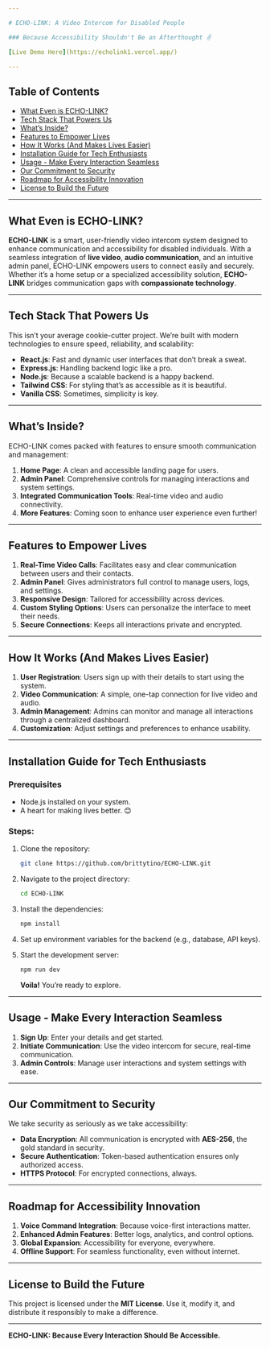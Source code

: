 ```yaml
---

# ECHO-LINK: A Video Intercom for Disabled People

### Because Accessibility Shouldn't Be an Afterthought ✌️

[Live Demo Here](https://echolink1.vercel.app/)

---
```


## Table of Contents

- [What Even is ECHO-LINK?](#what-even-is-echo-link)
- [Tech Stack That Powers Us](#tech-stack-that-powers-us)
- [What’s Inside?](#whats-inside)
- [Features to Empower Lives](#features-to-empower-lives)
- [How It Works (And Makes Lives Easier)](#how-it-works-and-makes-lives-easier)
- [Installation Guide for Tech Enthusiasts](#installation-guide-for-tech-enthusiasts)
- [Usage - Make Every Interaction Seamless](#usage---make-every-interaction-seamless)
- [Our Commitment to Security](#our-commitment-to-security)
- [Roadmap for Accessibility Innovation](#roadmap-for-accessibility-innovation)
- [License to Build the Future](#license-to-build-the-future)

---

## What Even is ECHO-LINK?

**ECHO-LINK** is a smart, user-friendly video intercom system designed to enhance communication and accessibility for disabled individuals. With a seamless integration of **live video**, **audio communication**, and an intuitive admin panel, ECHO-LINK empowers users to connect easily and securely. Whether it’s a home setup or a specialized accessibility solution, **ECHO-LINK** bridges communication gaps with **compassionate technology**.

---

## Tech Stack That Powers Us

This isn’t your average cookie-cutter project. We’re built with modern technologies to ensure speed, reliability, and scalability:

- **React.js**: Fast and dynamic user interfaces that don’t break a sweat.
- **Express.js**: Handling backend logic like a pro.
- **Node.js**: Because a scalable backend is a happy backend.
- **Tailwind CSS**: For styling that’s as accessible as it is beautiful.
- **Vanilla CSS**: Sometimes, simplicity is key.

---

## What’s Inside?

ECHO-LINK comes packed with features to ensure smooth communication and management:

1. **Home Page**: A clean and accessible landing page for users.
2. **Admin Panel**: Comprehensive controls for managing interactions and system settings.
3. **Integrated Communication Tools**: Real-time video and audio connectivity.
4. **More Features**: Coming soon to enhance user experience even further!

---

## Features to Empower Lives

1. **Real-Time Video Calls**: Facilitates easy and clear communication between users and their contacts.
2. **Admin Panel**: Gives administrators full control to manage users, logs, and settings.
3. **Responsive Design**: Tailored for accessibility across devices.
4. **Custom Styling Options**: Users can personalize the interface to meet their needs.
5. **Secure Connections**: Keeps all interactions private and encrypted.

---

## How It Works (And Makes Lives Easier)

1. **User Registration**: Users sign up with their details to start using the system.
2. **Video Communication**: A simple, one-tap connection for live video and audio.
3. **Admin Management**: Admins can monitor and manage all interactions through a centralized dashboard.
4. **Customization**: Adjust settings and preferences to enhance usability.

---

## Installation Guide for Tech Enthusiasts

### Prerequisites

- Node.js installed on your system.
- A heart for making lives better. 😊

### Steps:

1. Clone the repository:
   ```bash
   git clone https://github.com/brittytino/ECHO-LINK.git
   ```
2. Navigate to the project directory:
   ```bash
   cd ECHO-LINK
   ```
3. Install the dependencies:
   ```bash
   npm install
   ```
4. Set up environment variables for the backend (e.g., database, API keys).
5. Start the development server:
   ```bash
   npm run dev
   ```
   
   **Voila!** You’re ready to explore.

---

## Usage - Make Every Interaction Seamless

1. **Sign Up**: Enter your details and get started.
2. **Initiate Communication**: Use the video intercom for secure, real-time communication.
3. **Admin Controls**: Manage user interactions and system settings with ease.

---

## Our Commitment to Security

We take security as seriously as we take accessibility:

- **Data Encryption**: All communication is encrypted with **AES-256**, the gold standard in security.
- **Secure Authentication**: Token-based authentication ensures only authorized access.
- **HTTPS Protocol**: For encrypted connections, always.

---

## Roadmap for Accessibility Innovation

1. **Voice Command Integration**: Because voice-first interactions matter.
2. **Enhanced Admin Features**: Better logs, analytics, and control options.
3. **Global Expansion**: Accessibility for everyone, everywhere.
4. **Offline Support**: For seamless functionality, even without internet.

---

## License to Build the Future

This project is licensed under the **MIT License**. Use it, modify it, and distribute it responsibly to make a difference.

---

**ECHO-LINK: Because Every Interaction Should Be Accessible.**
